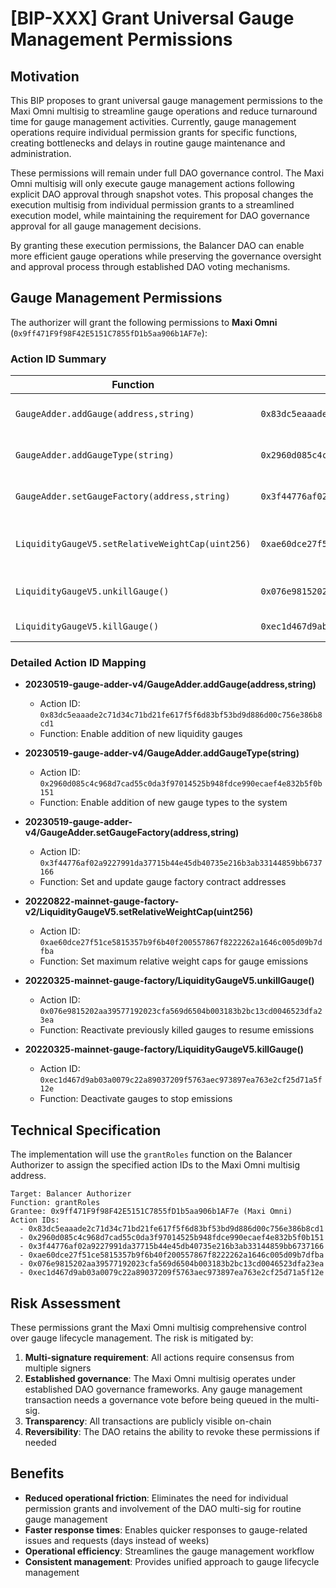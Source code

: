 # [BIP-XXX] Grant Universal Gauge Management Permissions

## Motivation

This BIP proposes to grant universal gauge management permissions to the Maxi Omni multisig to streamline gauge operations and reduce turnaround time for gauge management activities. Currently, gauge management operations require individual permission grants for specific functions, creating bottlenecks and delays in routine gauge maintenance and administration.

These permissions will remain under full DAO governance control. The Maxi Omni multisig will only execute gauge management actions following explicit DAO approval through snapshot votes. This proposal changes the execution multisig from individual permission grants to a streamlined execution model, while maintaining the requirement for DAO governance approval for all gauge management decisions.

By granting these execution permissions, the Balancer DAO can enable more efficient gauge operations while preserving the governance oversight and approval process through established DAO voting mechanisms.

## Gauge Management Permissions

The authorizer will grant the following permissions to **Maxi Omni** (`0x9ff471F9f98F42E5151C7855fD1b5aa906b1AF7e`):

### Action ID Summary

| Function | Action ID | Description |
|----------|-----------|-------------|
| `GaugeAdder.addGauge(address,string)` | `0x83dc5eaaade2c71d34c71bd21fe617f5f6d83bf53bd9d886d00c756e386b8cd1` | Add new gauges to the system |
| `GaugeAdder.addGaugeType(string)` | `0x2960d085c4c968d7cad55c0da3f97014525b948fdce990ecaef4e832b5f0b151` | Add new gauge types |
| `GaugeAdder.setGaugeFactory(address,string)` | `0x3f44776af02a9227991da37715b44e45db40735e216b3ab33144859bb6737166` | Set gauge factory addresses |
| `LiquidityGaugeV5.setRelativeWeightCap(uint256)` | `0xae60dce27f51ce5815357b9f6b40f200557867f8222262a1646c005d09b7dfba` | Set relative weight caps for gauges |
| `LiquidityGaugeV5.unkillGauge()` | `0x076e9815202aa39577192023cfa569d6504b003183b2bc13cd0046523dfa23ea` | Reactivate killed gauges |
| `LiquidityGaugeV5.killGauge()` | `0xec1d467d9ab03a0079c22a89037209f5763aec973897ea763e2cf25d71a5f12e` | Deactivate gauges |

### Detailed Action ID Mapping

- **20230519-gauge-adder-v4/GaugeAdder.addGauge(address,string)**
    - Action ID: `0x83dc5eaaade2c71d34c71bd21fe617f5f6d83bf53bd9d886d00c756e386b8cd1`
    - Function: Enable addition of new liquidity gauges

- **20230519-gauge-adder-v4/GaugeAdder.addGaugeType(string)**
    - Action ID: `0x2960d085c4c968d7cad55c0da3f97014525b948fdce990ecaef4e832b5f0b151`
    - Function: Enable addition of new gauge types to the system

- **20230519-gauge-adder-v4/GaugeAdder.setGaugeFactory(address,string)**
    - Action ID: `0x3f44776af02a9227991da37715b44e45db40735e216b3ab33144859bb6737166`
    - Function: Set and update gauge factory contract addresses

- **20220822-mainnet-gauge-factory-v2/LiquidityGaugeV5.setRelativeWeightCap(uint256)**
    - Action ID: `0xae60dce27f51ce5815357b9f6b40f200557867f8222262a1646c005d09b7dfba`
    - Function: Set maximum relative weight caps for gauge emissions

- **20220325-mainnet-gauge-factory/LiquidityGaugeV5.unkillGauge()**
    - Action ID: `0x076e9815202aa39577192023cfa569d6504b003183b2bc13cd0046523dfa23ea`
    - Function: Reactivate previously killed gauges to resume emissions

- **20220325-mainnet-gauge-factory/LiquidityGaugeV5.killGauge()**
    - Action ID: `0xec1d467d9ab03a0079c22a89037209f5763aec973897ea763e2cf25d71a5f12e`
    - Function: Deactivate gauges to stop emissions

## Technical Specification

The implementation will use the `grantRoles` function on the Balancer Authorizer to assign the specified action IDs to the Maxi Omni multisig address.

```
Target: Balancer Authorizer
Function: grantRoles
Grantee: 0x9ff471F9f98F42E5151C7855fD1b5aa906b1AF7e (Maxi Omni)
Action IDs: 
  - 0x83dc5eaaade2c71d34c71bd21fe617f5f6d83bf53bd9d886d00c756e386b8cd1
  - 0x2960d085c4c968d7cad55c0da3f97014525b948fdce990ecaef4e832b5f0b151
  - 0x3f44776af02a9227991da37715b44e45db40735e216b3ab33144859bb6737166
  - 0xae60dce27f51ce5815357b9f6b40f200557867f8222262a1646c005d09b7dfba
  - 0x076e9815202aa39577192023cfa569d6504b003183b2bc13cd0046523dfa23ea
  - 0xec1d467d9ab03a0079c22a89037209f5763aec973897ea763e2cf25d71a5f12e
```

## Risk Assessment

These permissions grant the Maxi Omni multisig comprehensive control over gauge lifecycle management. The risk is mitigated by:

1. **Multi-signature requirement**: All actions require consensus from multiple signers
2. **Established governance**: The Maxi Omni multisig operates under established DAO governance frameworks. Any gauge management transaction needs a governance vote before being queued in the multi-sig.
3. **Transparency**: All transactions are publicly visible on-chain
4. **Reversibility**: The DAO retains the ability to revoke these permissions if needed

## Benefits

- **Reduced operational friction**: Eliminates the need for individual permission grants and involvement of the DAO multi-sig for routine gauge management
- **Faster response times**: Enables quicker responses to gauge-related issues and requests (days instead of weeks)
- **Operational efficiency**: Streamlines the gauge management workflow
- **Consistent management**: Provides unified approach to gauge lifecycle management
